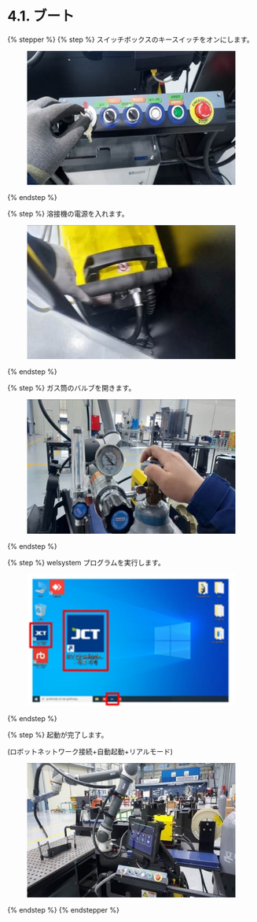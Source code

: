 # 4.1. ブート

{% stepper %}
{% step %}
スイッチボックスのキースイッチをオンにします。

<figure><img src="./img/on_1.jpg" alt=""><figcaption></figcaption></figure>
{% endstep %}

{% step %}
溶接機の電源を入れます。

<figure><img src="./img/on_2.jpg" alt=""><figcaption></figcaption></figure>
{% endstep %}

{% step %}
ガス筒のバルブを開きます。

<figure><img src="./img/on_3.jpg" alt=""><figcaption></figcaption></figure>
{% endstep %}

{% step %}
welsystem プログラムを実行します。

<figure><img src="./img/on_4.jpg" alt=""><figcaption></figcaption></figure>
{% endstep %}

{% step %}
起動が完了します。

(ロボットネットワーク接続+自動起動+リアルモード)

<figure><img src="./img/on_5.jpg" alt=""><figcaption></figcaption></figure>
{% endstep %}
{% endstepper %}
